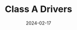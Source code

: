 ---
date: 2024-02-17
title: 'Class A Drivers'
description: 'Class A Drivers is an American job board for the trucking industry'
image: '/images/content/projects/class-a-drivers.png'
link: 'https://www.classadrivers.com'
---